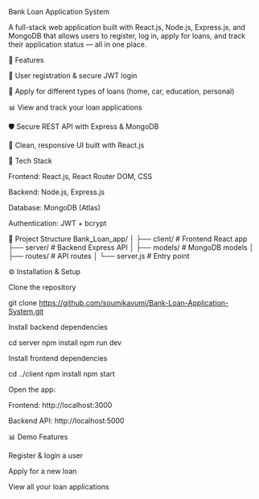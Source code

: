 Bank Loan Application System

A full-stack web application built with React.js, Node.js, Express.js, and MongoDB that allows users to register, log in, apply for loans, and track their application status — all in one place.



🚀 Features

🔐 User registration & secure JWT login

📄 Apply for different types of loans (home, car, education, personal)

📊 View and track your loan applications

🛡️ Secure REST API with Express & MongoDB

🎨 Clean, responsive UI built with React.js



🧠 Tech Stack

Frontend: React.js, React Router DOM, CSS

Backend: Node.js, Express.js

Database: MongoDB (Atlas)

Authentication: JWT + bcrypt



📁 Project Structure
Bank_Loan_app/
│
├── client/           # Frontend React app
├── server/           # Backend Express API
│   ├── models/       # MongoDB models
│   ├── routes/       # API routes
│   └── server.js     # Entry point



⚙️ Installation & Setup

Clone the repository

git clone https://github.com/soumikavumi/Bank-Loan-Application-System.git


Install backend dependencies

cd server
npm install
npm run dev


Install frontend dependencies

cd ../client
npm install
npm start


Open the app:

Frontend: http://localhost:3000

Backend API: http://localhost:5000



📊 Demo Features

Register & login a user

Apply for a new loan

View all your loan applications